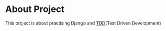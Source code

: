 # About Project

This project is about practising Django and [TDD](https://www.obeythetestinggoat.com/)(Test Driven Development)